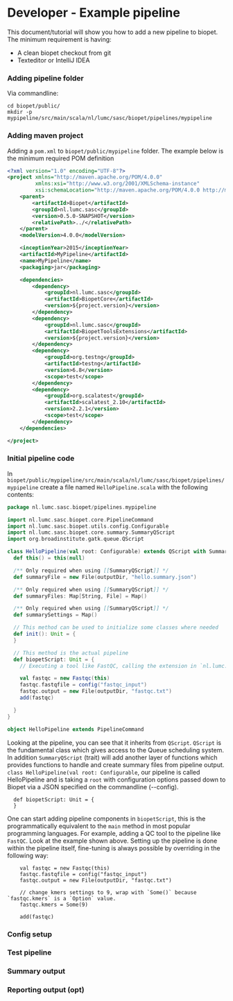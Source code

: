 # Developer - Example pipeline

This document/tutorial will show you how to add a new pipeline to biopet. The minimum requirement is having:

 - A clean biopet checkout from git
 - Texteditor or IntelliJ IDEA
 
### Adding pipeline folder

Via commandline:

```
cd biopet/public/
mkdir -p mypipeline/src/main/scala/nl/lumc/sasc/biopet/pipelines/mypipeline
```

### Adding maven project

Adding a `pom.xml` to `biopet/public/mypipeline` folder. The example below is the minimum required POM definition

```xml
<?xml version="1.0" encoding="UTF-8"?>
<project xmlns="http://maven.apache.org/POM/4.0.0"
         xmlns:xsi="http://www.w3.org/2001/XMLSchema-instance"
         xsi:schemaLocation="http://maven.apache.org/POM/4.0.0 http://maven.apache.org/xsd/maven-4.0.0.xsd">
    <parent>
        <artifactId>Biopet</artifactId>
        <groupId>nl.lumc.sasc</groupId>
        <version>0.5.0-SNAPSHOT</version>
        <relativePath>../</relativePath>
    </parent>
    <modelVersion>4.0.0</modelVersion>

    <inceptionYear>2015</inceptionYear>
    <artifactId>MyPipeline</artifactId>
    <name>MyPipeline</name>
    <packaging>jar</packaging>

    <dependencies>
        <dependency>
            <groupId>nl.lumc.sasc</groupId>
            <artifactId>BiopetCore</artifactId>
            <version>${project.version}</version>
        </dependency>
        <dependency>
            <groupId>nl.lumc.sasc</groupId>
            <artifactId>BiopetToolsExtensions</artifactId>
            <version>${project.version}</version>
        </dependency>
        <dependency>
            <groupId>org.testng</groupId>
            <artifactId>testng</artifactId>
            <version>6.8</version>
            <scope>test</scope>
        </dependency>
        <dependency>
            <groupId>org.scalatest</groupId>
            <artifactId>scalatest_2.10</artifactId>
            <version>2.2.1</version>
            <scope>test</scope>
        </dependency>
    </dependencies>

</project>
```

### Initial pipeline code

In `biopet/public/mypipeline/src/main/scala/nl/lumc/sasc/biopet/pipelines/mypipeline` create a file named `HelloPipeline.scala` with the following contents:

```scala
package nl.lumc.sasc.biopet/pipelines.mypipeline

import nl.lumc.sasc.biopet.core.PipelineCommand
import nl.lumc.sasc.biopet.utils.config.Configurable
import nl.lumc.sasc.biopet.core.summary.SummaryQScript
import org.broadinstitute.gatk.queue.QScript

class HelloPipeline(val root: Configurable) extends QScript with SummaryQScript {
  def this() = this(null)

  /** Only required when using [[SummaryQScript]] */
  def summaryFile = new File(outputDir, "hello.summary.json")

  /** Only required when using [[SummaryQScript]] */
  def summaryFiles: Map[String, File] = Map()

  /** Only required when using [[SummaryQScript]] */
  def summarySettings = Map()

  // This method can be used to initialize some classes where needed
  def init(): Unit = {
  }

  // This method is the actual pipeline
  def biopetScript: Unit = {
    // Executing a tool like FastQC, calling the extension in `nl.lumc.sasc.biopet.extensions.Fastqc`

    val fastqc = new Fastqc(this)
    fastqc.fastqfile = config("fastqc_input")
    fastqc.output = new File(outputDir, "fastqc.txt")
    add(fastqc)

  }
}

object HelloPipeline extends PipelineCommand

```

Looking at the pipeline, you can see that it inherits from `QScript`. `QScript` is the fundamental class which gives access to the Queue scheduling system. In addition `SummaryQScript` (trait) will add another layer of functions which provides functions to handle and create summary files from pipeline output.
`class HelloPipeline(val root: Configurable`, our pipeline is called HelloPipeline and is taking a `root` with configuration options passed down to Biopet via a JSON specified on the commandline (--config).

```
  def biopetScript: Unit = {
  }
```

One can start adding pipeline components in `biopetScript`, this is the programmatically equivalent to the `main` method in most popular programming languages. For example, adding a QC tool to the pipeline like `FastQC`. Look at the example shown above.
Setting up the pipeline is done within the pipeline itself, fine-tuning is always possible by overriding in the following way:
 
```
    val fastqc = new Fastqc(this)
    fastqc.fastqfile = config("fastqc_input")
    fastqc.output = new File(outputDir, "fastqc.txt")
    
    // change kmers settings to 9, wrap with `Some()` because `fastqc.kmers` is a `Option` value.
    fastqc.kmers = Some(9)
    
    add(fastqc)

```




### Config setup

### Test pipeline

### Summary output

### Reporting output (opt)